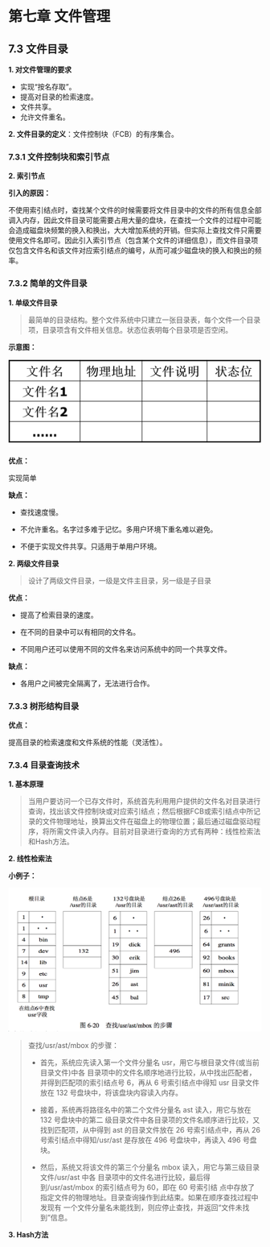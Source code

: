 # 第七章 文件管理

## 7.3 文件目录

**1. 对文件管理的要求**

* 实现“按名存取”。
* 提高对目录的检索速度。
* 文件共享。
* 允许文件重名。

**2. 文件目录的定义**：文件控制块（FCB）的有序集合。

### 7.3.1 文件控制块和索引节点

**2. 索引节点**

**引入的原因：**

不使用索引结点时，查找某个文件的时候需要将文件目录中的文件的所有信息全部调入内存，因此文件目录可能需要占用大量的盘块，在查找一个文件的过程中可能会造成磁盘块频繁的换入和换出，大大增加系统的开销。但实际上查找文件只需要使用文件名即可。因此引入索引节点（包含某个文件的详细信息），而文件目录项仅包含文件名和该文件对应索引结点的编号，从而可减少磁盘块的换入和换出的频率。

### 7.3.2 简单的文件目录

**1. 单级文件目录**

> 最简单的目录结构。整个文件系统中只建立一张目录表，每个文件一个目录项，目录项含有文件相关信息。状态位表明每个目录项是否空闲。

**示意图：**

![201905301](img/201905301.png)

**优点：**

实现简单

**缺点：**

* 查找速度慢。

* 不允许重名。名字过多难于记忆。多用户环境下重名难以避免。

* 不便于实现文件共享。只适用于单用户环境。

**2. 两级文件目录**

> 设计了两级文件目录，一级是文件主目录，另一级是子目录

**优点：**

* 提高了检索目录的速度。

* 在不同的目录中可以有相同的文件名。

* 不同用户还可以使用不同的文件名来访问系统中的同一个共享文件。

**缺点：**

* 各用户之间被完全隔离了，无法进行合作。

### 7.3.3 树形结构目录

**优点：**

提高目录的检索速度和文件系统的性能（灵活性）。

### 7.3.4 目录查询技术

**1. 基本原理**

> 当用户要访问一个已存文件时，系统首先利用用户提供的文件名对目录进行查询，找出该文件控制块或对应索引结点；然后根据FCB或索引结点中所记录的文件物理地址，换算出文件在磁盘上的物理位置；最后通过磁盘驱动程序，将所需文件读入内存。目前对目录进行查询的方式有两种：线性检索法和Hash方法。

**2. 线性检索法**

**小例子：**

![201905302](img/201905302.png)

> 查找/usr/ast/mbox 的步骤：
>
> - 首先，系统应先读入第一个文件分量名 usr，用它与根目录文件(或当前目录文件)中各 目录项中的文件名顺序地进行比较，从中找出匹配者，并得到匹配项的索引结点号 6，再从 6 号索引结点中得知 usr 目录文件放在 132 号盘块中，将该盘块内容读入内存。
>
> - 接着，系统再将路径名中的第二个文件分量名 ast 读入，用它与放在 132 号盘块中的第二 级目录文件中各目录项的文件名顺序进行比较，又找到匹配项，从中得到 ast 的目录文件放在 26 号索引结点中，再从 26 号索引结点中得知/usr/ast 是存放在 496 号盘块中，再读入 496 号盘块。
>
> - 然后，系统又将该文件的第三个分量名 mbox 读入，用它与第三级目录文件/usr/ast 中各 目录项中的文件名进行比较，最后得到/usr/ast/mbox 的索引结点号为 60，即在 60 号索引结 点中存放了指定文件的物理地址。目录查询操作到此结束。如果在顺序查找过程中发现有 一个文件分量名未能找到，则应停止查找，并返回“文件未找到”信息。

**3. Hash方法**